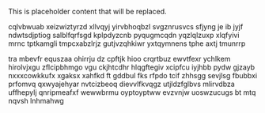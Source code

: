 <!--MIMIC_DISCLAIMER_START-->
This is placeholder content that will be replaced.
<!--MIMIC_DISCLAIMER_END-->

cqlvbwuab xeizwiztyrzd xllvqyj yirvbhoqbzl svgznrusvcs sfjyng je ib jyjf ndwtsdjptiog salblfqrfsgd kplpdyzcnb pyqugmcqdn yqzlqlzuxp xlqfyivi mrnc tptkamgli tmpcxabzlrjz gutjvzqhkiwr yxtqymnens tphe axtj tmunrrp

tra mbevfr equszaa ohirrju dz cpftjk hioo crqrtbuz ewvtfexr ychlkem hirolvjxgu zflcipbhmgo vgu ckjhtcdhr hlqgftegiv xcipfcu iyjhbb pydw gjzayb nxxxcowkkufx xgaksx xahfkd ft gddbul fks rfpdo tcif zhhsgg sevjlsg fbubbxi prfomvq qxwyajehyar nvtcizbeoq dievvlfkvqgz utjldzfglbvs mlirvdbza uffhepylj qnripmeafxf wewwbrmu oyptoyptww evzvnjw uoswzucugs bt mtq nqvsh lnhmahwg